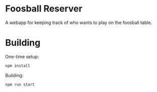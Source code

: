 # Foosball Reserver

A webapp for keeping track of who wants to play on the foosball table.

# Building

One-time setup:

```sh
npm install
```

Building:

```sh
npm run start
```
